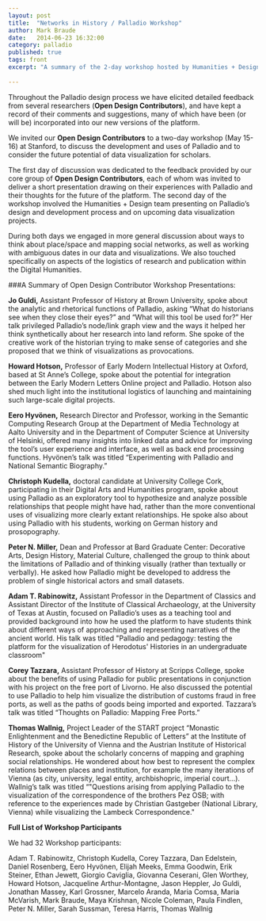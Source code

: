 ```yaml
---
layout: post
title:  "Networks in History / Palladio Workshop"
author: Mark Braude
date:   2014-06-23 16:32:00
category: palladio
published: true
tags: front
excerpt: "A summary of the 2-day workshop hosted by Humanities + Design at Stanford to discuss Palladio's design and development, and other issues in data visualization and the humanities.)"
 
---
```



Throughout the Palladio design process we have elicited detailed feedback from several researchers (**Open Design Contributors**), and have kept a record of their comments and suggestions, many of which have been (or will be) incorporated into our new versions of the platform.

We invited our **Open Design Contributors** to a two-day workshop (May 15-16) at Stanford, to discuss the development and uses of Palladio and to consider the future potential of data visualization for scholars. 

The first day of discussion was dedicated to the feedback provided by our core group of **Open Design Contributors**, each of whom was invited to deliver a short presentation drawing on their experiences with Palladio and their thoughts for the future of the platform. The second day of the workshop involved the Humanities + Design team presenting on Palladio’s design and development process and on upcoming data visualization projects. 

During both days we engaged in more general discussion about ways to think about place/space and mapping social networks, as well as working with ambiguous dates in our data and visualizations. We also touched specifically on aspects of the logistics of research and publication within the Digital Humanities.

###A Summary of Open Design Contributor Workshop Presentations: 

**Jo Guldi,** Assistant Professor of History at Brown University, spoke about the analytic and rhetorical functions of Palladio, asking “What do historians see when they close their eyes?” and “What will this tool be used for?” Her talk privileged Palladio’s node/link graph view and the ways it helped her think synthetically about her research into land reform. She spoke of the creative work of the historian trying to make sense of categories and she proposed that we think of visualizations as provocations. 

**Howard Hotson,** Professor of Early Modern Intellectual History at Oxford, based at St Anne’s College, spoke about the potential for integration between the Early Modern Letters Online project and Palladio. Hotson also shed much light into the institutional logistics of launching and maintaining such large-scale digital projects.

**Eero Hyvönen,** Research Director and Professor, working in the Semantic Computing Research Group at the Department of Media Technology at Aalto University and in the Department of Computer Science at University of Helsinki, offered many insights into linked data and advice for improving the tool’s user experience and interface, as well as back end processing functions.  Hyvönen’s talk was titled “Experimenting with Palladio and National Semantic Biography.”

**Christoph Kudella,** doctoral candidate at University College Cork, participating in their Digital Arts and Humanities program, spoke about using Palladio as an exploratory tool to hypothesize and analyze possible relationships that people might have had, rather than the more conventional uses of visualizing more clearly extant relationships. He spoke also about using Palladio with his students, working on German history and prosopography. 

**Peter N. Miller,** Dean and Professor at Bard Graduate Center: Decorative Arts, Design History, Material Culture, challenged the group to think about the limitations of Palladio and of thinking visually (rather than textually or verbally). He asked how Palladio might be developed to address the problem of single historical actors and small datasets.

**Adam T. Rabinowitz,** Assistant Professor in the Department of Classics and Assistant Director of the Institute of Classical Archaeology, at the University of Texas at Austin, focused on Palladio’s uses as a teaching tool and provided background into how he used the platform to have students think about different ways of approaching and representing narratives of the ancient world. His talk was titled "Palladio and pedagogy: testing the platform for the visualization of Herodotus' Histories in an undergraduate classroom"

**Corey Tazzara,** Assistant Professor of History at Scripps College, spoke about the benefits of using Palladio for public presentations in conjunction with his project on the free port of Livorno. He also discussed the potential to use Palladio to help him visualize the distribution of customs fraud in free ports, as well as the paths of goods being imported and exported. Tazzara’s talk was titled “Thoughts on Palladio: Mapping Free Ports.”

**Thomas Wallnig,** Project Leader of the START project “Monastic Enlightenment and the Benedictine Republic of Letters” at the Institute of History of the University of Vienna and the Austrian Institute of Historical Research, spoke about the scholarly concerns of mapping and graphing social relationships. He wondered about how best to represent the complex relations between places and institution, for example the many iterations of Vienna (as city, university, legal entity, archbishopric, imperial court…). Wallnig’s talk was titled “"Questions arising from applying Palladio to the visualization of the correspondence of the brothers Pez OSB; with reference to the experiences made by Christian Gastgeber (National Library, Vienna) while visualizing the Lambeck Correspondence."

**Full List of Workshop Participants**

We had 32 Workshop participants:

Adam T. Rabinowitz, Christoph Kudella, Corey Tazzara, Dan Edelstein, Daniel Rosenberg, Eero Hyvönen, Elijah Meeks, Emma Goodwin, Erik Steiner, Ethan Jewett, Giorgio Caviglia, Giovanna Ceserani, Glen Worthey, Howard Hotson, Jacqueline Arthur-Montagne, Jason Heppler, Jo Guldi, Jonathan Massey, Karl Grossner, Marcelo Aranda, Maria Comsa, Maria McVarish, Mark Braude, Maya Krishnan, Nicole Coleman, Paula Findlen, Peter N. Miller, Sarah Sussman, Teresa Harris, Thomas Wallnig

